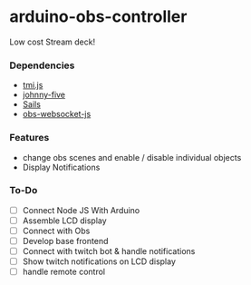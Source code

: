 # arduino-obs-controller
Low cost Stream deck!

### Dependencies
- [tmi.js][1] 
- [johnny-five][2]
- [Sails][3]
- [obs-websocket-js][4]

[1]: https://github.com/tmijs/tmi.js
[2]: http://johnny-five.io/
[3]: https://sailsjs.com/
[4]: https://github.com/haganbmj/obs-websocket-js#readme


### Features
- change obs scenes and enable / disable individual objects
- Display Notifications


### To-Do
- [ ] Connect Node JS With Arduino
- [ ] Assemble LCD display
- [ ] Connect with Obs
- [ ] Develop base frontend
- [ ] Connect with twitch bot & handle notifications
- [ ] Show twitch notifications on LCD display
- [ ] handle remote control
